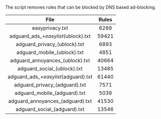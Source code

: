 The script removes rules that can be blocked by DNS based ad-blocking.


| File | Rules |
|:----:|:-----:|
| easyprivacy.txt | 6289 |
| adguard_ads_+_easylist_(ublock).txt | 59421 |
| adguard_privacy_(ublock).txt | 6893 |
| adguard_mobile_(ublock).txt | 4851 |
| adguard_annoyances_(ublock).txt | 40664 |
| adguard_social_(ublock).txt | 13485 |
| adguard_ads_+_easylist_(adguard).txt | 61440 |
| adguard_privacy_(adguard).txt | 7571 |
| adguard_mobile_(adguard).txt | 5039 |
| adguard_annoyances_(adguard).txt | 41530 |
| adguard_social_(adguard).txt | 13546 |